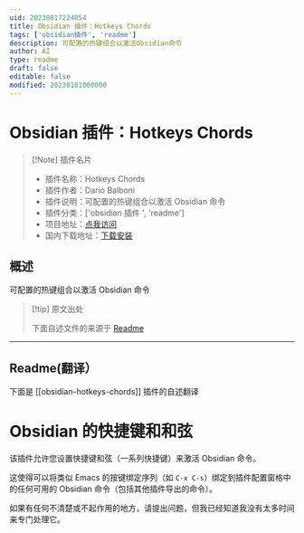 ```yaml
---
uid: 20230817224054
title: Obsidian 插件：Hotkeys Chords
tags: ['obsidian插件', 'readme']
description: 可配置的热键组合以激活Obsidian命令
author: AI
type: readme
draft: false
editable: false
modified: 20230101000000
---
```


# Obsidian 插件：Hotkeys Chords

> [!Note] 插件名片
> - 插件名称：Hotkeys Chords
> - 插件作者：Dario Balboni
> - 插件说明：可配置的热键组合以激活 Obsidian 命令
> - 插件分类：['obsidian 插件 ', 'readme']
> - 项目地址：[点我访问](https://github.com/trenta3/obsidian-hotkeys-chords)
> - 国内下载地址：[下载安装](https://pkmer.cn/products/plugin/pluginMarket/?obsidian-hotkeys-chords)

## 概述

可配置的热键组合以激活 Obsidian 命令

> [!tip] 原文出处
>
>下面自述文件的来源于 [Readme](https://ghproxy.net/https://raw.githubusercontent.com/trenta3/obsidian-hotkeys-chords/master/README.md)

---

## Readme(翻译）

下面是 [[obsidian-hotkeys-chords]] 插件的自述翻译

# Obsidian 的快捷键和和弦

该插件允许您设置快捷键和弦（一系列快捷键）来激活 Obsidian 命令。

这使得可以将类似 Emacs 的按键绑定序列（如 `C-x C-s`）绑定到插件配置窗格中的任何可用的 Obsidian 命令（包括其他插件导出的命令）。

如果有任何不清楚或不起作用的地方，请提出问题，但我已经知道我没有太多时间来专门处理它。
